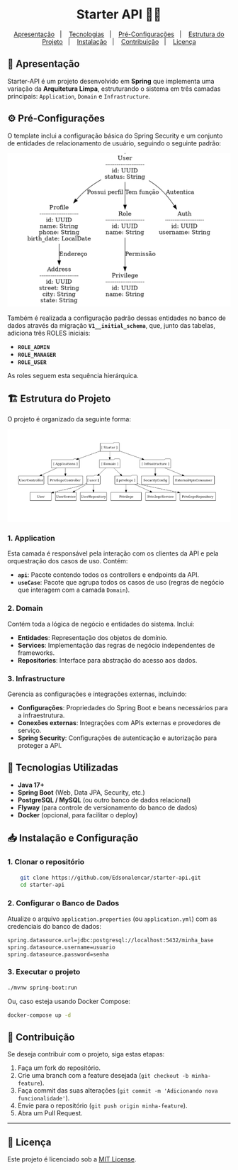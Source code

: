<h1 align="center">
  Starter API 🏂🏼
</h1>

<p align="center">
  <a href="#-apresentacao">Apresentação</a>&nbsp;&nbsp;&nbsp;|&nbsp;&nbsp;&nbsp;
  <a href="#-tecnologias-utilizadas">Tecnologias</a>&nbsp;&nbsp;&nbsp;|&nbsp;&nbsp;&nbsp;
  <a href="#-pre-configuracoes">Pré-Configurações</a>&nbsp;&nbsp;&nbsp;|&nbsp;&nbsp;&nbsp;
  <a href="#-estrutura-do-projeto">Estrutura do Projeto</a>&nbsp;&nbsp;&nbsp;|&nbsp;&nbsp;&nbsp;
  <a href="#-instalacao-e-configuracao">Instalação</a>&nbsp;&nbsp;&nbsp;|&nbsp;&nbsp;&nbsp;
  <a href="#-contribuicao">Contribuição</a>&nbsp;&nbsp;&nbsp;|&nbsp;&nbsp;&nbsp;
  <a href="#-licenca">Licença</a>
</p>

## 📌 Apresentação
Starter-API é um projeto desenvolvido em **Spring** que implementa uma variação da **Arquitetura Limpa**, estruturando o sistema em três camadas principais: `Application`, `Domain` e `Infrastructure`. 

## ⚙️ Pré-Configurações
O template inclui a configuração básica do Spring Security e um conjunto de entidades de relacionamento de usuário, seguindo o seguinte padrão:

![Descrição da Imagem](git/user_relation.jpg)

Também é realizada a configuração padrão dessas entidades no banco de dados através da migração **`V1__initial_schema`**, que, junto das tabelas, adiciona três ROLES iniciais:
- **`ROLE_ADMIN`**
- **`ROLE_MANAGER`**
- **`ROLE_USER`**

As roles seguem esta sequência hierárquica.

## 🏗️ Estrutura do Projeto
O projeto é organizado da seguinte forma:

![Descrição da Imagem](git/package_example.png)

### **1. Application**
Esta camada é responsável pela interação com os clientes da API e pela orquestração dos casos de uso. Contém:
- **`api`**: Pacote contendo todos os controllers e endpoints da API.
- **`useCase`**: Pacote que agrupa todos os casos de uso (regras de negócio que interagem com a camada `Domain`).

### **2. Domain**
Contém toda a lógica de negócio e entidades do sistema. Inclui:
- **Entidades**: Representação dos objetos de domínio.
- **Services**: Implementação das regras de negócio independentes de frameworks.
- **Repositories**: Interface para abstração do acesso aos dados.

### **3. Infrastructure**
Gerencia as configurações e integrações externas, incluindo:
- **Configurações**: Propriedades do Spring Boot e beans necessários para a infraestrutura.
- **Conexões externas**: Integrações com APIs externas e provedores de serviço.
- **Spring Security**: Configurações de autenticação e autorização para proteger a API.

## 🚀 Tecnologias Utilizadas
- **Java 17+**
- **Spring Boot** (Web, Data JPA, Security, etc.)
- **PostgreSQL / MySQL** (ou outro banco de dados relacional)
- **Flyway** (para controle de versionamento do banco de dados)
- **Docker** (opcional, para facilitar o deploy)

## 📥 Instalação e Configuração

### **1. Clonar o repositório**
```bash
    git clone https://github.com/Edsonalencar/starter-api.git
    cd starter-api
```

### **2. Configurar o Banco de Dados**
Atualize o arquivo `application.properties` (ou `application.yml`) com as credenciais do banco de dados:
```properties
spring.datasource.url=jdbc:postgresql://localhost:5432/minha_base
spring.datasource.username=usuario
spring.datasource.password=senha
```

### **3. Executar o projeto**
```bash
./mvnw spring-boot:run
```
Ou, caso esteja usando Docker Compose:
```bash
docker-compose up -d
```

## 🤝 Contribuição
Se deseja contribuir com o projeto, siga estas etapas:
1. Faça um fork do repositório.
2. Crie uma branch com a feature desejada (`git checkout -b minha-feature`).
3. Faça commit das suas alterações (`git commit -m 'Adicionando nova funcionalidade'`).
4. Envie para o repositório (`git push origin minha-feature`).
5. Abra um Pull Request.

---

## 📜 Licença
Este projeto é licenciado sob a [MIT License](LICENSE).